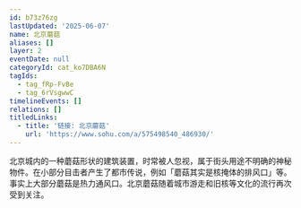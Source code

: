 ```yaml
---
id: b73z76zg
lastUpdated: '2025-06-07'
name: 北京蘑菇
aliases: []
layer: 2
eventDate: null
categoryId: cat_ko7DBA6N
tagIds:
  - tag_fRp-FvBe
  - tag_6rVsgwwC
timelineEvents: []
relations: []
titledLinks:
  - title: '链接: 北京蘑菇'
    url: 'https://www.sohu.com/a/575498540_486930/'
---
```

北京城内的一种蘑菇形状的建筑装置，时常被人忽视，属于街头用途不明确的神秘物件。在小部分目击者产生了都市传说，例如「蘑菇其实是核掩体的排风口」等。事实上大部分蘑菇是热力通风口。北京蘑菇随着城市游走和旧核等文化的流行再次受到关注。
